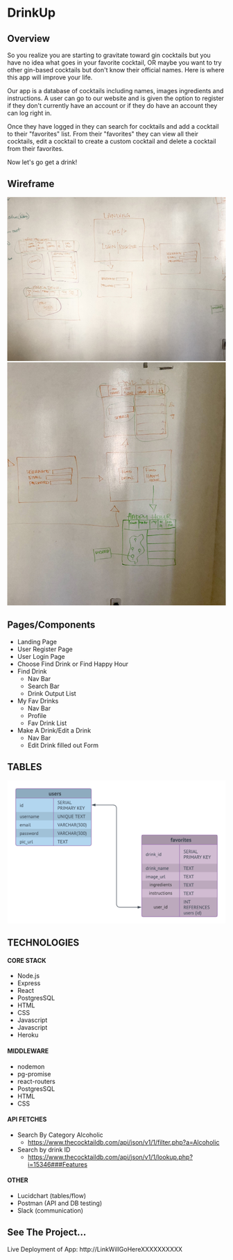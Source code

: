 # DrinkUp

## Overview
So you realize you are starting to gravitate toward gin cocktails but you have no idea 
what goes in your favorite cocktail, OR maybe you want to try other gin-based cocktails but don't know their official names.  Here is where this app will improve your life.    
  
Our app is a database of cocktails including names, images ingredients and instructions. A user can go to our website and is given the option to register if they
don't currently have an account or if they do have an account they can log right in.  
  
Once they have logged in they can search for cocktails and add a
cocktail to their "favorites" list.  From their "favorites" they can view all their cocktails, edit a cocktail to create a custom cocktail and delete a cocktail from their favorites.    
  
Now let's go get a drink!

## Wireframe
![](images/wireframe/wireframe01.JPG) 
![](images/wireframe/wireframe02.jpg) 

## Pages/Components
+ Landing Page
+ User Register Page
+ User Login Page
+ Choose Find Drink or Find Happy Hour
+ Find Drink
    + Nav Bar
    + Search Bar
    + Drink Output List
+ My Fav Drinks
    + Nav Bar
    + Profile
    + Fav Drink List
+ Make A Drink/Edit a Drink
    + Nav Bar
    + Edit Drink filled out Form

  
## TABLES  
![](images/tables/tables.png)  

## TECHNOLOGIES  

#### CORE STACK
+ Node.js
+ Express
+ React
+ PostgresSQL
+ HTML
+ CSS
+ Javascript
+ Javascript
+ Heroku

#### MIDDLEWARE
+ nodemon
+ pg-promise
+ react-routers
+ PostgresSQL
+ HTML
+ CSS

#### API FETCHES
+ Search By Category Alcoholic
    + https://www.thecocktaildb.com/api/json/v1/1/filter.php?a=Alcoholic
+ Search by drink ID
    + https://www.thecocktaildb.com/api/json/v1/1/lookup.php?i=15346###Features

#### OTHER
+ Lucidchart (tables/flow)
+ Postman (API and DB testing)
+ Slack (communication)

## See The Project...
Live Deployment of App: 
http://LinkWillGoHereXXXXXXXXXX
